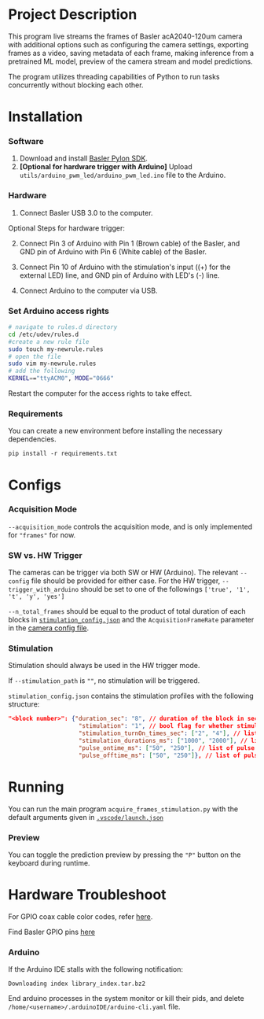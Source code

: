 # Project Description

This program live streams the frames of Basler acA2040-120um camera with additional options such as configuring the camera settings, exporting frames as a video, saving metadata of each frame, making inference from a pretrained ML model, preview of the camera stream and model predictions.

The program utilizes threading capabilities of Python to run tasks concurrently without blocking each other.

# Installation 

### Software

1. Download and install [Basler Pylon SDK](https://www2.baslerweb.com/en/downloads/software-downloads/#type=pylonsoftware).
2. **[Optional for hardware trigger with Arduino]** Upload `utils/arduino_pwm_led/arduino_pwm_led.ino` file to the Arduino.

### Hardware

1. Connect Basler USB 3.0 to the computer.

Optional Steps for hardware trigger:

2. Connect Pin 3 of Arduino with Pin 1 (Brown cable) of the Basler, and GND pin of Arduino with Pin 6 (White cable) of the Basler.

3. Connect Pin 10 of Arduino with the stimulation's input ((+) for the external LED) line, and GND pin of Arduino with LED's (-) line.

4. Connect Arduino to the computer via USB.

### Set Arduino access rights

```bash
# navigate to rules.d directory
cd /etc/udev/rules.d
#create a new rule file
sudo touch my-newrule.rules
# open the file
sudo vim my-newrule.rules
# add the following
KERNEL=="ttyACM0", MODE="0666"
```
Restart the computer for the access rights to take effect.

### Requirements

You can create a new environment before installing the necessary dependencies.

`pip install -r requirements.txt`

# Configs

### Acquisition Mode

`--acquisition_mode` controls the acquisition mode, and is only implemented for `"frames"` for now.

### SW vs. HW Trigger

The cameras can be trigger via both SW or HW (Arduino). The relevant `--config` file should be provided for either case. For the HW trigger, `--trigger_with_arduino` should be set to one of the followings `['true', '1', 't', 'y', 'yes']`

`--n_total_frames` should be equal to the product of total duration of each blocks in [`stimulation_config.json`](config/stimulation_config.json) and the `AcquisitionFrameRate` parameter in the [camera config file](config/config-basler_hw_trigger.yaml).


### Stimulation

Stimulation should always be used in the HW trigger mode.

If `--stimulation_path` is `""`, no stimulation will be triggered.

`stimulation_config.json` contains the stimulation profiles with the following structure:

```json
"<block number>": {"duration_sec": "8", // duration of the block in sec
                    "stimulation": "1", // bool flag for whether stimulation exists
                    "stimulation_turnOn_times_sec": ["2", "4"], // list of local (within block) stimulation start times in sec
                    "stimulation_durations_ms": ["1000", "2000"], // list of stimulation durations in ms
                    "pulse_ontime_ms": ["50", "250"], // list of pulse on times in ms
                    "pulse_offtime_ms": ["50", "250"]}, // list of pulse off times in ms
```

# Running

You can run the main program `acquire_frames_stimulation.py` with the default arguments given in [`.vscode/launch.json`](.vscode/launch.json)

### Preview

You can toggle the prediction preview by pressing the `"P"` button on the keyboard during runtime.

# Hardware Troubleshoot

For GPIO coax cable color codes, refer [here](https://docs.baslerweb.com/basler-io-cable-hrs-6p-open-p?_gl=1*6p8gh3*_gcl_au*MTQyMTg2MzkwOC4xNzI2MDg5ODQ4).

Find Basler GPIO pins [here](https://docs.baslerweb.com/aca2040-120um)

### Arduino

If the Arduino IDE stalls with the following notification:

`Downloading index library_index.tar.bz2`

End arduino processes in the system monitor or kill their pids, and delete `/home/<username>/.arduinoIDE/arduino-cli.yaml` file.

